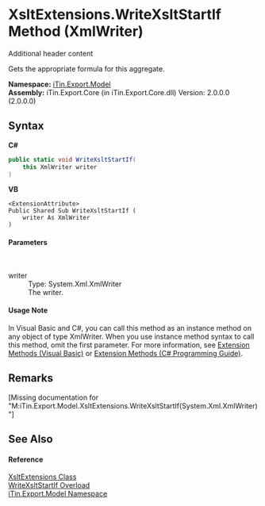 # XsltExtensions.WriteXsltStartIf Method (XmlWriter)
Additional header content 

Gets the appropriate formula for this aggregate.

**Namespace:**&nbsp;<a href="N_iTin_Export_Model">iTin.Export.Model</a><br />**Assembly:**&nbsp;iTin.Export.Core (in iTin.Export.Core.dll) Version: 2.0.0.0 (2.0.0.0)

## Syntax

**C#**<br />
``` C#
public static void WriteXsltStartIf(
	this XmlWriter writer
)
```

**VB**<br />
``` VB
<ExtensionAttribute>
Public Shared Sub WriteXsltStartIf ( 
	writer As XmlWriter
)
```


#### Parameters
&nbsp;<dl><dt>writer</dt><dd>Type: System.Xml.XmlWriter<br />The writer.</dd></dl>

#### Usage Note
In Visual Basic and C#, you can call this method as an instance method on any object of type XmlWriter. When you use instance method syntax to call this method, omit the first parameter. For more information, see <a href="http://msdn.microsoft.com/en-us/library/bb384936.aspx">Extension Methods (Visual Basic)</a> or <a href="http://msdn.microsoft.com/en-us/library/bb383977.aspx">Extension Methods (C# Programming Guide)</a>.

## Remarks
\[Missing <remarks> documentation for "M:iTin.Export.Model.XsltExtensions.WriteXsltStartIf(System.Xml.XmlWriter)"\]

## See Also


#### Reference
<a href="T_iTin_Export_Model_XsltExtensions">XsltExtensions Class</a><br /><a href="Overload_iTin_Export_Model_XsltExtensions_WriteXsltStartIf">WriteXsltStartIf Overload</a><br /><a href="N_iTin_Export_Model">iTin.Export.Model Namespace</a><br />